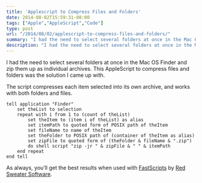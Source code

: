 ```yaml
---
title: 'Applescript to Compress Files and Folders'
date: 2014-08-02T15:59:31-08:00
tags: ["Apple","AppleScript","Code"]
type: post
url: "/2014/08/02/applescript-to-compress-files-and-folders/"
summary: "I had the need to select several folders at once in the Mac OS Finder and zip them up as individual archives. This AppleScript to compress files and folders was the solution I came up with."
description: "I had the need to select several folders at once in the Mac OS Finder and zip them up as individual archives."
---
```


I had the need to select several folders at once in the Mac OS Finder and zip them up as individual archives. This AppleScript to compress files and folders was the solution I came up with.

The script compresses each item selected into its own archive, and works with both folders and files.

```applescript
tell application "Finder"
	set theList to selection
	repeat with i from 1 to (count of theList)
		set theItem to (item i of theList) as alias
		set itemPath to quoted form of POSIX path of theItem
		set fileName to name of theItem
		set theFolder to POSIX path of (container of theItem as alias)
		set zipFile to quoted form of (theFolder & fileName & ".zip")
		do shell script "zip -jr " & zipFile & " " & itemPath
	end repeat
end tell
```

As always, you’ll get the best results when used with [FastScripts](http://www.red-sweater.com/fastscripts/) by [Red Sweater Software](http://www.red-sweater.com/).